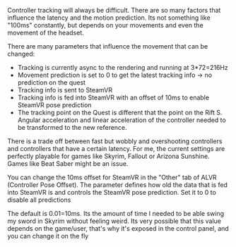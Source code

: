 Controller tracking will always be difficult. There are so many factors that influence the latency and the motion prediction. Its not something like "100ms" constantly, but depends on your movements and even the movement of the headset.

There are many parameters that influence the movement that can be changed:

- Tracking is currently async to the rendering and running at 3*72=216Hz
- Movement prediction is set to 0 to get the latest tracking info -> no prediction on the quest
- Tracking info is sent to SteamVR
- Tracking info is fed into SteamVR with an offset of 10ms to enable SteamVR pose prediction
- The tracking point on the Quest is different that the point on the Rift S. Angular acceleration and linear acceleration of the controller needed to be transformed to the new reference.

There is a trade off between fast but wobbly and overshooting controllers and controllers that have a certain latency. For me, the current settings are perfectly playable for games like Skyrim, Fallout or Arizona Sunshine. Games like Beat Saber might be an issue. 

You can change the 10ms offset for SteamVR in the "Other" tab of ALVR (Controller Pose Offset). 
The parameter defines how old the data that is fed into SteamVR is and controls the SteamVR pose prediction. Set it to 0 to disable all predictions

The default is 0.01=10ms. Its the amount of time I needed to be able swing my sword in Skyrim without feeling weird. Its very possible that this value depends on the game/user, that's why it's exposed in the control panel, and you can change it on the fly



